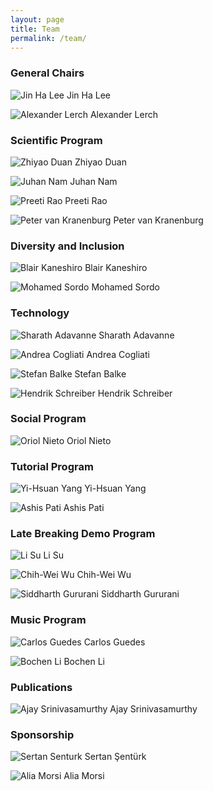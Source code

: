 ```yaml
---
layout: page
title: Team
permalink: /team/
---
```


### General Chairs
![Jin Ha Lee](images/lee.jpg) Jin Ha Lee

![Alexander Lerch](images/lerch.jpg) Alexander Lerch

### Scientific Program

![Zhiyao Duan](images/duan.jpg) Zhiyao Duan

![Juhan Nam](images/nam.jpg) Juhan Nam

![Preeti Rao](images/rao.jpg) Preeti Rao

![Peter van Kranenburg](images/vankranenburg.jpg) Peter van Kranenburg

### Diversity and Inclusion

![Blair Kaneshiro](images/kaneshiro.jpg) Blair Kaneshiro

![Mohamed Sordo](images/placeholder.png) Mohamed Sordo

### Technology

![Sharath Adavanne](images/placeholder.png) Sharath Adavanne

![Andrea Cogliati](images/placeholder.png) Andrea Cogliati

![Stefan Balke](images/placeholder.png) Stefan Balke

![Hendrik Schreiber](images/placeholder.png) Hendrik Schreiber

### Social Program

![Oriol Nieto](images/nieto.jpg) Oriol Nieto

### Tutorial Program

![Yi-Hsuan Yang](images/yang.jpg) Yi-Hsuan Yang

![Ashis Pati](images/pati.jpg) Ashis Pati

### Late Breaking Demo Program

![Li Su](images/su.jpg) Li Su

![Chih-Wei Wu](images/wu.jpg) Chih-Wei Wu

![Siddharth Gururani](images/gururani.jpg) Siddharth Gururani

### Music Program

![Carlos Guedes](images/placeholder.png) Carlos Guedes

![Bochen Li](images/placeholder.png) Bochen Li

### Publications

![Ajay Srinivasamurthy](images/srinivasamurthy.png) Ajay Srinivasamurthy

### Sponsorship

![Sertan Senturk](images/placeholder.png) Sertan Şentürk

![Alia Morsi](images/morsi.jpg) Alia Morsi


